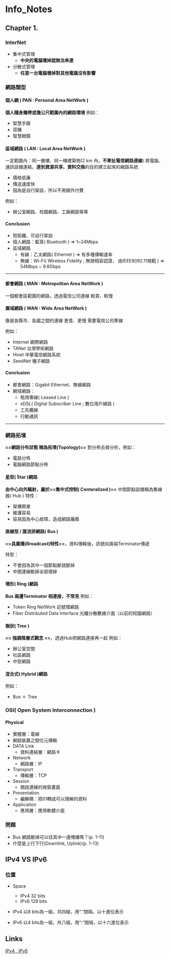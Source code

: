 # Info_Notes

## Chapter 1.

### InterNet
- 集中式管理
  - **中央的電腦壞掉就無法串連**
- 分散式管理
  - **任意一台電腦壞掉對其他電腦沒有影響**

### 網路類型
#### 個人網    ( PAN : Personal Area NetWork )
**個人隨身攜帶或幾公尺範圍內的網路環境**
例如：
- 智慧手錶
- 耳機
- 智慧眼鏡


#### 區域網路  ( LAN : Local Area NetWork )
一定範圍內：同一層樓、同一棟建築物(2 km 內，**不牽扯電信網路連線**)
將電腦、通訊設備連結，**達到資源共享、資料交換**的目的建立起來的網路系統
- 價格低廉
- 傳送速度快
- 因為是自行架設，所以不用額外付費

例如：
- 辦公室網路、校園網路、工廠網路等等

#### Conclusion 
- 短距離、可自行架設
- 個人網路：藍芽( Bluetooth ) => 1~24Mbps
- 區域網路
  - 有線：乙太網路( Ethernet ) => 有多種傳輸速率
  - 無線：Wi-Fi( Wireless Fidelity ; 無限相容認證， 由IEEE8092.11規範 ) => 54Mbps ~ 9.6Gbps

---


#### 都會網路  ( MAN : Metropolitan Area NetWork )
一個都會區範圍的網路，透過電信公司連線
較貴、較慢

#### 廣域網路  ( WAN : Wide Area NetWork ) 
像是各縣市、各國之間的連線
更貴、更慢
需要電信公司牽線

例如：
- Internet 網際網路
- TANet    台灣學術網路
- Hinet    中華電信網路系統
- SeedNet  種子網路

#### Conclusion
- 都會網路：Gigabit Ethernet、無線網路
- 網域網路：
  - 租用專線( Leased Line )
  - xDSL( Digital Subscriber Line ; 數位用戶線路 )
  - 工先纜線
  - 行動通訊


---
### 網路拓墣
**==網路分布狀態 稱為拓墣(Topology)==**
對分佈去做分析，例如：
- 電路分佈
- 電腦網路節點分佈

#### 星型( Star )網路
**由中心向外輻射，屬於==集中式控制( Centeralized )==**
中間節點設備稱為集線器( Hub )
特性：
- 架構簡單
- 維護容易
- 容易因為中心故障，造成網路癱瘓

#### 直線型 / 匯流排網路( Bus )
**==具廣播(Broadcast)特性==**，資料傳輸後，訊號向兩端Terminator傳遞

特型：
- 不會因為其中一個節點斷就斷掉
- 中間連線斷掉全部壞掉

#### 環形( Ring )網路
**Bus 兩邊Terminator 相連接，不常見**
例如：
- Token Ring NetWork 記號環網路
- Fiber Distributed Data Interface 光纖分散數據介面（以前的校園網路）

#### 樹狀( Tree )
**== 強調階層式觀念 ==**，透過Hub把網路連接再一起
例如：
- 辦公室空間
- 社區網路
- 中型網路


#### 混合式( Hybrid )網路
例如：
- Bus ＋ Tree

### OSI( Open System Interconnection )
#### Physical
  - 實體層：電線
  - 網路裝置之間位元傳輸
- DATA Link
  - 資料連結層：網路卡
- Network
  - 網路層：IP
- Transport
  - 傳輸層：TCP
- Session
  - 開啟連線的視窗畫面
- Presentation
  - 編解碼：把01轉成可以理解的資料
- Application
  - 應用層：應用軟體介面

### 問題
- Bus 網路斷掉可以往其中一邊傳播嗎？(p. 1-11)
- 什麼是上行下行(Downlink, Uplink)(p. 1-13)


## IPv4 VS IPv6
### 位置
- Space
  - IPv4 32 bits
  - IPv6 128 bits

- IPv4 以8 bits為一組，共四組，用“.”間隔，以十進位表示
- IPv6 以4 bits為一組，共八組，用“:”間隔，以十六進位表示

## Links
[IPv4 , IPv6](https://www.ithome.com.tw/tech/92046)
